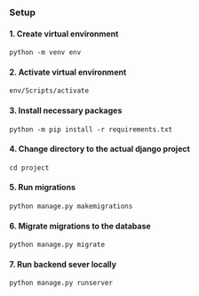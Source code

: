 ### Setup

#### 1. Create virtual environment

`python -m venv env`

#### 2. Activate virtual environment

`env/Scripts/activate`

#### 3. Install necessary packages

`python -m pip install -r requirements.txt`

#### 4. Change directory to the actual django project

`cd project`

#### 5. Run migrations

`python manage.py makemigrations`

#### 6. Migrate migrations to the database

`python manage.py migrate`

#### 7. Run backend sever locally

`python manage.py runserver`
